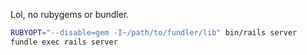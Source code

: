 Lol, no rubygems or bundler.

```bash
RUBYOPT="--disable=gem -I~/path/to/fundler/lib" bin/rails server
fundle exec rails server
```

